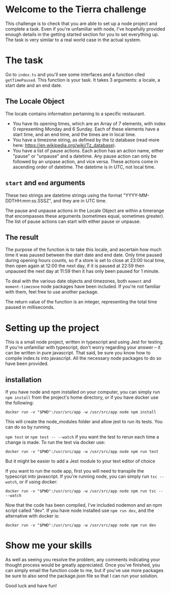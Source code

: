 # Welcome to the Tierra challenge

This challenge is to check that you are able to set up a node project and complete a task. Even if you're unfamiliar with node, I've hopefully provided enough details in the getting started section for you to set everything up. The task is very similar to a real world case in the actual system.

# The task

Go to `index.ts` and you'll see some interfaces and a function clled `getTimePaused`. This function is your task. It takes 3 arguments: a locale, a start date and an end date.

## The Locale Object

The locale contains information pertaining to a specific restaurant.

-   You have its opening times, which are an Array of 7 elements, with index 0 representing Monday and 6 Sunday. Each of these elements have a start time, and an end time, and the times are in local time.
-   You have a timezone string, as defined by the tz database (read more here: https://en.wikipedia.org/wiki/Tz_database).
-   You have a list of pause actions. Each action has an action name, either "pause" or "unpause" and a datetime. Any pause action can only be followed by an unpase action, and vice versa. These actions come in ascending order of datetime. The datetime is in UTC, not local time.

## `start` and `end` arguments

These two strings are datetime strings using the format "YYYY-MM-DDTHH:mm:ss.SSSZ", and they are in UTC time.

The pause and unpause actions in the Locale Object are within a timerange that encompasses these arguments (sometimes equal, sometimes greater). The list of pause actions can start with either pause or unpause.

## The result

The purpose of the function is to take this locale, and ascertain how much time it was paused between the start date and end date. Only time paused during opening hours counts, so if a store is set to close at 23:00 local time, then open again at 12:00 the next day, if it is paused at 22:59 then unpaused the next day at 11:59 then it has only been paused for 1 minute.

To deal with the various date objects and timezones, both `moment` and `moment-timezone` node packages have been included. If you're not familiar with them, feel free to use another package.

The return value of the function is an integer, representing the total time paused in milliseconds.

# Setting up the project

This is a small node project, written in typescript and using Jest for testing. If you're unfamiliar with typescript, don't worry regarding your answer – it can be written in pure javascript. That said, be sure you know how to compile index.ts into javascript. All the necessary node packages to do so have been provided.

## installation

If you have node and npm installed on your computer, you can simply run `npm install` from the project's home directory, or if you have docker use the following:

`docker run -v "$PWD":/usr/src/app -w /usr/src/app node npm install`

This will create the node_modules folder and allow jest to run its tests. You can do so by running

`npm test` or `npm test -- --watch` if you want the test to rerun each time a change is made. To run the test via docker use:

`docker run -v "$PWD":/usr/src/app -w /usr/src/app node npm run test`

But it might be easier to add a Jest module to your text editor of choice

If you want to run the node app, first you will need to transpile the typescript into javascript. If you're running node, you can simply run `tsc --watch`, or if using docker:

`docker run -v "$PWD":/usr/src/app -w /usr/src/app node npm run tsc -- --watch`

Now that the code has been compiled, I've included nodemon and an npm script called "dev". If you have node installed use `npm run dev`, and the alternative with docker is:

`docker run -v "$PWD":/usr/src/app -w /usr/src/app node npm run dev`

# Show me your skills

As well as seeing you resolve the problem, any comments indicating your thought process would be greatly appreciated. Once you've finished, you can simply email the function code to me, but if you've use more packages be sure to also send the package.json file so that I can run your solution.

Good luck and have fun!
